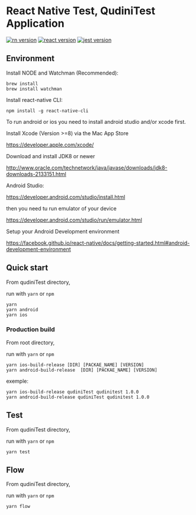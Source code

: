 # React Native Test, QudiniTest Application

[![rn version][rn-badge]][rn-url] [![react version][react-badge]][react-url] [![jest version][jest-badge]][jest-url]

## Environment

Install NODE and Watchman (Recommended):
```
brew install
brew install watchman
```

Install react-native CLI:
```
npm install -g react-native-cli
```

To run android or ios you need to install android studio and/or xcode first.

Install Xcode  (Version >=8) via the Mac App Store

https://developer.apple.com/xcode/

Download and install JDK8 or newer

http://www.oracle.com/technetwork/java/javase/downloads/jdk8-downloads-2133151.html

Android Studio:

https://developer.android.com/studio/install.html

then you need tu run emulator of your device

https://developer.android.com/studio/run/emulator.html

Setup your Android Development environment

https://facebook.github.io/react-native/docs/getting-started.html#android-development-environment


## Quick start

From qudiniTest directory,

run with `yarn` or `npm`

```
yarn
yarn android
yarn ios
```

### Production build

From root directory,

run with `yarn` or `npm`

```
yarn ios-build-release [DIR] [PACKAE_NAME] [VERSION]
yarn android-build-release  [DIR] [PACKAE_NAME] [VERSION]
```
exemple:
```
yarn ios-build-release qudiniTest qudinitest 1.0.0
yarn android-build-release qudiniTest qudinitest 1.0.0
```
## Test

From qudiniTest directory,

run with `yarn` or `npm`
```
yarn test
```

## Flow

From qudiniTest directory,

run with `yarn` or `npm`
```
yarn flow
```

[rn-badge]: https://img.shields.io/badge/RN-0.55.*-green.svg?style=flat
[rn-url]: https://facebook.github.io/react-native/
[react-badge]: https://img.shields.io/badge/React-16.3.*-green.svg?style=flat
[react-url]: https://reactjs.org/
[jest-badge]: https://img.shields.io/badge/Jest-22.4.*-green.svg?style=flat
[jest-url]: https://facebook.github.io/jest/